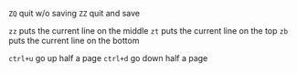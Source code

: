 `ZQ` quit w/o saving
`ZZ` quit and save

`zz` puts the current line on the middle
`zt` puts the current line on the top
`zb` puts the current line on the bottom

`ctrl+u` go up half a page
`ctrl+d` go down half a page

